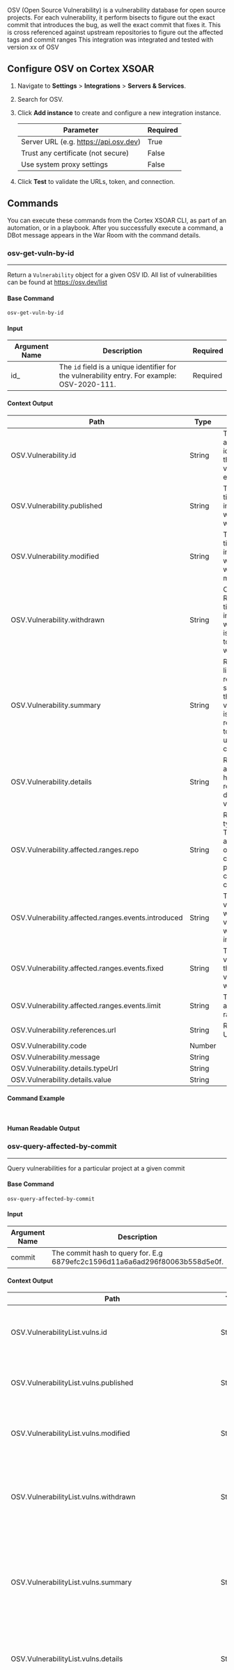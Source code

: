OSV (Open Source Vulnerability) is a vulnerability database for open source projects. For each vulnerability, it perform bisects to figure out the exact commit that introduces the bug, as well the exact commit that fixes it. This is cross referenced against upstream repositories to figure out the affected tags and commit ranges 
This integration was integrated and tested with version xx of OSV

## Configure OSV on Cortex XSOAR

1. Navigate to **Settings** > **Integrations** > **Servers & Services**.
2. Search for OSV.
3. Click **Add instance** to create and configure a new integration instance.

    | **Parameter** | **Required** |
    | --- | --- |
    | Server URL (e.g. https://api.osv.dev) | True |
    | Trust any certificate (not secure) | False |
    | Use system proxy settings | False |

4. Click **Test** to validate the URLs, token, and connection.
## Commands
You can execute these commands from the Cortex XSOAR CLI, as part of an automation, or in a playbook.
After you successfully execute a command, a DBot message appears in the War Room with the command details.
### osv-get-vuln-by-id
***
Return a `Vulnerability` object for a given OSV ID. All list of vulnerabilities can be found at https://osv.dev/list


#### Base Command

`osv-get-vuln-by-id`
#### Input

| **Argument Name** | **Description** | **Required** |
| --- | --- | --- |
| id_ | The `id` field is a unique identifier for the vulnerability entry. For example: OSV-2020-111. | Required | 


#### Context Output

| **Path** | **Type** | **Description** |
| --- | --- | --- |
| OSV.Vulnerability.id | String | The \`id\` field is a unique identifier for the vulnerability entry | 
| OSV.Vulnerability.published | String | The RFC3339 timestamp indicating when this entry was published. | 
| OSV.Vulnerability.modified | String | The RFC3339 timestamp indicating when this entry was last modified. | 
| OSV.Vulnerability.withdrawn | String | Optional. The RFC3339 timestamp indicating when this entry is considered to be withdrawn. | 
| OSV.Vulnerability.summary | String | Required. One line human readable summary for the vulnerability. It is recommended to keep this under 120 characters. | 
| OSV.Vulnerability.details | String | Required. Any additional human readable details for the vulnerability. | 
| OSV.Vulnerability.affected.ranges.repo | String | Required if type is GIT. The publicly accessible URL of the repo that can be directly passed to clone commands. | 
| OSV.Vulnerability.affected.ranges.events.introduced | String | The earliest version/commit where this vulnerability was introduced in. | 
| OSV.Vulnerability.affected.ranges.events.fixed | String | The version/commit that this vulnerability was fixed in. | 
| OSV.Vulnerability.affected.ranges.events.limit | String | The limit to apply to the range. | 
| OSV.Vulnerability.references.url | String | Required. The URL. | 
| OSV.Vulnerability.code | Number |  | 
| OSV.Vulnerability.message | String |  | 
| OSV.Vulnerability.details.typeUrl | String |  | 
| OSV.Vulnerability.details.value | String |  | 


#### Command Example
``` ```

#### Human Readable Output



### osv-query-affected-by-commit
***
Query vulnerabilities for a particular project at a given commit


#### Base Command

`osv-query-affected-by-commit`
#### Input

| **Argument Name** | **Description** | **Required** |
| --- | --- | --- |
| commit | The commit hash to query for. E.g 6879efc2c1596d11a6a6ad296f80063b558d5e0f. | Required | 


#### Context Output

| **Path** | **Type** | **Description** |
| --- | --- | --- |
| OSV.VulnerabilityList.vulns.id | String | The \`id\` field is a unique identifier for the vulnerability entry. | 
| OSV.VulnerabilityList.vulns.published | String | The RFC3339 timestamp indicating when this entry was published. | 
| OSV.VulnerabilityList.vulns.modified | String | The RFC3339 timestamp indicating when this entry was last modified. | 
| OSV.VulnerabilityList.vulns.withdrawn | String | Optional. The RFC3339 timestamp indicating when this entry is considered to be withdrawn. | 
| OSV.VulnerabilityList.vulns.summary | String | Required. One line human readable summary for the vulnerability. It is recommended to keep this under 120 characters. | 
| OSV.VulnerabilityList.vulns.details | String | Required. Any additional human readable details for the vulnerability. | 
| OSV.VulnerabilityList.vulns.affected.ranges.repo | String | Required if type is GIT. The publicly accessible URL of the repo that can be directly passed to clone commands. | 
| OSV.VulnerabilityList.vulns.affected.ranges.events.introduced | String | The earliest version/commit where this vulnerability was introduced in. | 
| OSV.VulnerabilityList.vulns.affected.ranges.events.fixed | String | The version/commit that this vulnerability was fixed in. | 
| OSV.VulnerabilityList.vulns.affected.ranges.events.limit | String | The limit to apply to the range. | 
| OSV.VulnerabilityList.vulns.references.url | String | Required. The URL. | 
| OSV.VulnerabilityList.code | Number |  | 
| OSV.VulnerabilityList.message | String |  | 
| OSV.VulnerabilityList.details.typeUrl | String |  | 
| OSV.VulnerabilityList.details.value | String |  | 


#### Command Example
``` ```

#### Human Readable Output



### osv-query-affected-by-package
***
Query vulnerabilities for a particular project based on package name and verion


#### Base Command

`osv-query-affected-by-package`
#### Input

| **Argument Name** | **Description** | **Required** |
| --- | --- | --- |
| version |  The version string to query for. A fuzzy match is done against upstream versions. Eg. 3.3.0. | Required | 
| packageName | The name of the package/project to query for. Eg. django-tinymce. | Required | 
| ecosystem | The ecosystem of the package. Eg. PyPI. | Optional | 


#### Context Output

| **Path** | **Type** | **Description** |
| --- | --- | --- |
| OSV.VulnerabilityList.vulns.id | string | The \`id\` field is a unique identifier for the vulnerability entry. | 
| OSV.VulnerabilityList.vulns.published | string | The RFC3339 timestamp indicating when this entry was published. | 
| OSV.VulnerabilityList.vulns.modified | string | The RFC3339 timestamp indicating when this entry was last modified. | 
| OSV.VulnerabilityList.vulns.withdrawn | string | Optional. The RFC3339 timestamp indicating when this entry is considered to be withdrawn. | 
| OSV.VulnerabilityList.vulns.summary | string | Required. One line human readable summary for the vulnerability. It is recommended to keep this under 120 characters. | 
| OSV.VulnerabilityList.vulns.details | string | Required. Any additional human readable details for the vulnerability. | 
| OSV.VulnerabilityList.vulns.affected.ranges.repo | string | Required if type is GIT. The publicly accessible URL of the repo that can be directly passed to clone commands. | 
| OSV.VulnerabilityList.vulns.affected.ranges.events.introduced | string | The earliest version/commit where this vulnerability was introduced in. | 
| OSV.VulnerabilityList.vulns.affected.ranges.events.fixed | string | The version/commit that this vulnerability was fixed in. | 
| OSV.VulnerabilityList.vulns.affected.ranges.events.limit | string | The limit to apply to the range. | 
| OSV.VulnerabilityList.vulns.references.url | string | Required. The URL. | 
| OSV.VulnerabilityList.code | number |  | 
| OSV.VulnerabilityList.message | string |  | 
| OSV.VulnerabilityList.details.typeUrl | string |  | 
| OSV.VulnerabilityList.details.value | string |  | 


#### Command Example
``` ```

#### Human Readable Output


